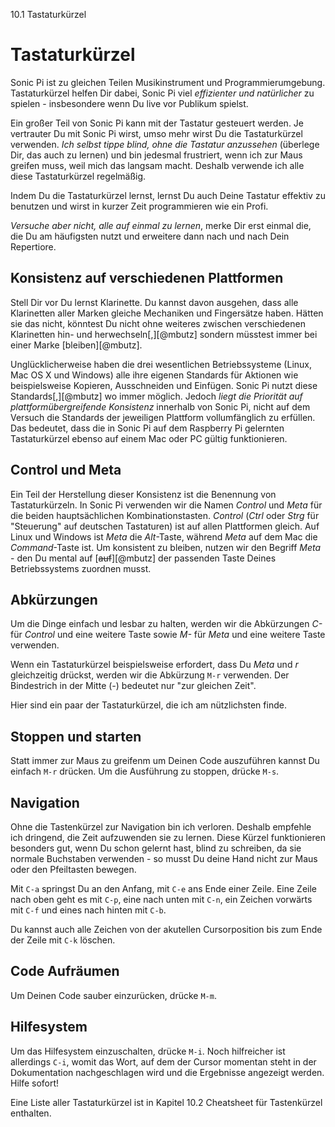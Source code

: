 10.1 Tastaturkürzel

# Tastaturkürzel

Sonic Pi ist zu gleichen Teilen Musikinstrument und Programmierumgebung. Tastaturkürzel helfen Dir dabei, Sonic Pi viel *effizienter und natürlicher* zu spielen - insbesondere wenn Du live vor Publikum spielst. 

Ein großer Teil von Sonic Pi kann mit der Tastatur gesteuert werden. Je vertrauter Du mit Sonic Pi wirst, umso mehr wirst Du die Tastaturkürzel verwenden. *Ich selbst tippe blind, ohne die Tastatur anzussehen* (überlege Dir, das auch zu lernen) und bin jedesmal frustriert, wenn ich zur Maus greifen muss, weil mich das langsam macht. Deshalb verwende ich alle diese Tastaturkürzel regelmäßig. 

Indem Du die Tastaturkürzel lernst, lernst Du auch Deine Tastatur effektiv zu benutzen und wirst in kurzer Zeit programmieren wie ein Profi.

*Versuche aber nicht, alle auf einmal zu lernen*, merke Dir erst einmal die, die Du am häufigsten nutzt und erweitere dann nach und nach Dein Repertiore.

## Konsistenz auf verschiedenen Plattformen

Stell Dir vor Du lernst Klarinette. Du kannst davon ausgehen, dass alle Klarinetten aller Marken gleiche Mechaniken und Fingersätze haben. Hätten sie das nicht, könntest Du nicht ohne weiteres zwischen verschiedenen Klarinetten hin- und herwechseln[,][@mbutz] sondern müsstest immer bei einer Marke [bleiben][@mbutz].

Unglücklicherweise haben die drei wesentlichen Betriebssysteme (Linux, Mac OS X und Windows) alle ihre eigenen Standards für Aktionen wie beispielsweise Kopieren, Ausschneiden und Einfügen. Sonic Pi nutzt diese Standards[,][@mbutz] wo immer möglich. Jedoch *liegt die Priorität auf plattformübergreifende Konsistenz* innerhalb von Sonic Pi, nicht auf dem Versuch die Standards der jeweiligen Plattform vollumfänglich zu erfüllen. Das bedeutet, dass die in Sonic Pi auf dem Raspberry Pi gelernten Tastaturkürzel ebenso auf einem Mac oder PC gültig funktionieren.

## Control und Meta

Ein Teil der Herstellung dieser Konsistenz ist die Benennung von Tastaturkürzeln. In Sonic Pi verwenden wir die Namen *Control* und *Meta* für die beiden hauptsächlichen Kombinationstasten. *Control* (*Ctrl* oder *Strg* für "Steuerung" auf deutschen Tastaturen) ist auf allen Plattformen gleich. Auf Linux und Windows ist *Meta* die *Alt*-Taste, während *Meta* auf dem Mac die *Command*-Taste ist. Um konsistent zu bleiben, nutzen wir den Begriff *Meta* - den Du mental auf [~~auf~~][@mbutz] der passenden Taste Deines Betriebssystems zuordnen musst.

## Abkürzungen

Um die Dinge einfach und lesbar zu halten, werden wir die Abkürzungen *C-* für *Control* und eine weitere Taste sowie *M-* für *Meta* und eine weitere Taste verwenden.

Wenn ein Tastaturkürzel beispielsweise erfordert, dass Du *Meta* und *r* gleichzeitig drückst, werden wir die Abkürzung `M-r` verwenden. Der Bindestrich in der Mitte (*-*) bedeutet nur "zur gleichen Zeit".

Hier sind ein paar der Tastaturkürzel, die ich am nützlichsten finde.

## Stoppen und starten

Statt immer zur Maus zu greifenm um Deinen Code auszuführen kannst Du einfach `M-r` drücken. Um die Ausführung zu stoppen, drücke `M-s`.

## Navigation

Ohne die Tastenkürzel zur Navigation bin ich verloren. Deshalb empfehle ich dringend, die Zeit aufzuwenden sie zu lernen. Diese Kürzel funktionieren besonders gut, wenn Du schon gelernt hast, blind zu schreiben, da sie normale Buchstaben verwenden - so musst Du deine Hand nicht zur Maus oder den Pfeiltasten bewegen.

Mit `C-a` springst Du an den Anfang, mit `C-e` ans Ende einer Zeile. Eine Zeile nach oben geht es mit `C-p`, eine nach unten mit `C-n`, ein Zeichen vorwärts mit `C-f` und eines nach hinten mit `C-b`.

Du kannst auch alle Zeichen von der akutellen Cursorposition bis zum Ende der Zeile mit `C-k`  löschen.

## Code Aufräumen

Um Deinen Code sauber einzurücken, drücke `M-m`.

## Hilfesystem

Um das Hilfesystem einzuschalten, drücke `M-i`. Noch hilfreicher ist allerdings `C-i`, womit das Wort, auf dem der Cursor momentan steht in der Dokumentation nachgeschlagen wird und die Ergebnisse angezeigt werden. Hilfe sofort!

Eine Liste aller Tastaturkürzel ist in Kapitel 10.2 Cheatsheet für Tastenkürzel enthalten.











